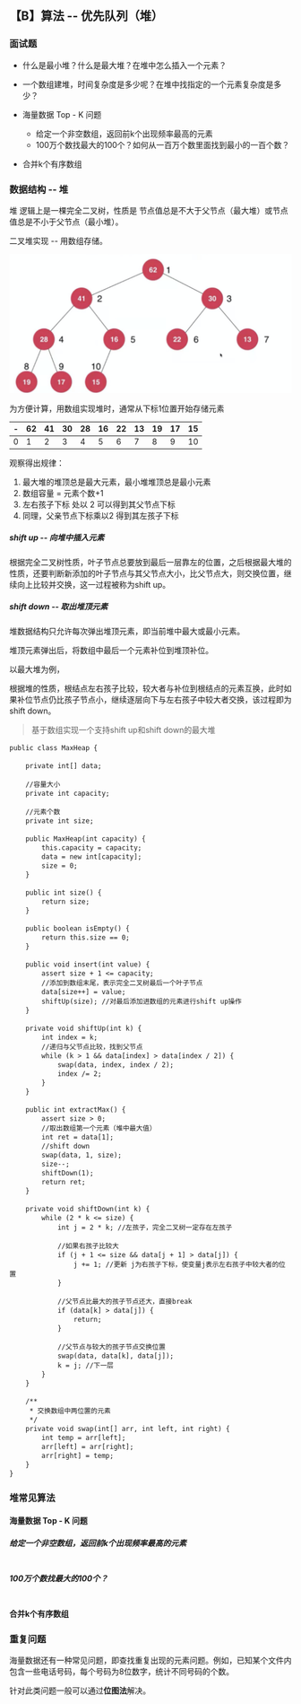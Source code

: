 ## 【B】算法 -- 优先队列（堆）





### 面试题
- 什么是最小堆？什么是最大堆？在堆中怎么插入一个元素？

- 一个数组建堆，时间复杂度是多少呢？在堆中找指定的一个元素复杂度是多少？

- 海量数据 Top - K 问题

  - 给定一个非空数组，返回前k个出现频率最高的元素
  - 100万个数找最大的100个？如何从一百万个数里面找到最小的一百个数？

- 合并k个有序数组

  



### 数据结构 -- 堆

堆 逻辑上是一棵完全二叉树，性质是 节点值总是不大于父节点（最大堆）或节点值总是不小于父节点（最小堆）。



二叉堆实现 -- 用数组存储。

![image-20210228225551832](./images/image-20210228225551832.png)



为方便计算，用数组实现堆时，通常从下标1位置开始存储元素

| -    | 62   | 41   | 30   | 28   | 16   | 22   | 13   | 19   | 17   | 15   |
| ---- | ---- | ---- | ---- | ---- | ---- | ---- | ---- | ---- | ---- | ---- |
| 0    | 1    | 2    | 3    | 4    | 5    | 6    | 7    | 8    | 9    | 10   |

观察得出规律：

1. 最大堆的堆顶总是最大元素，最小堆堆顶总是最小元素
2. 数组容量 = 元素个数+1 
3. 左右孩子下标 处以 2 可以得到其父节点下标
4. 同理，父亲节点下标乘以2 得到其左孩子下标





##### **shift up** -- 向堆中插入元素 

根据完全二叉树性质，叶子节点总要放到最后一层靠左的位置，之后根据最大堆的性质，还要判断新添加的叶子节点与其父节点大小，比父节点大，则交换位置，继续向上比较并交换，这一过程被称为shift up。



##### shift down -- 取出堆顶元素 

堆数据结构只允许每次弹出堆顶元素，即当前堆中最大或最小元素。

堆顶元素弹出后，将数组中最后一个元素补位到堆顶补位。

以最大堆为例，

根据堆的性质，根结点左右孩子比较，较大者与补位到根结点的元素互换，此时如果补位节点仍比孩子节点小，继续逐层向下与左右孩子中较大者交换，该过程即为shift down。



> 基于数组实现一个支持shift up和shift down的最大堆

```
public class MaxHeap {

    private int[] data;

    //容量大小
    private int capacity;

    //元素个数
    private int size;

    public MaxHeap(int capacity) {
        this.capacity = capacity;
        data = new int[capacity];
        size = 0;
    }

    public int size() {
        return size;
    }

    public boolean isEmpty() {
        return this.size == 0;
    }

    public void insert(int value) {
        assert size + 1 <= capacity;
        //添加到数组末尾，表示完全二叉树最后一个叶子节点
        data[size++] = value;
        shiftUp(size); //对最后添加进数组的元素进行shift up操作
    }

    private void shiftUp(int k) {
        int index = k;
        //递归与父节点比较，找到父节点
        while (k > 1 && data[index] > data[index / 2]) {
            swap(data, index, index / 2);
            index /= 2;
        }
    }

    public int extractMax() {
        assert size > 0;
        //取出数组第一个元素（堆中最大值）
        int ret = data[1];
        //shift down
        swap(data, 1, size);
        size--;
        shiftDown(1);
        return ret;
    }

    private void shiftDown(int k) {
        while (2 * k <= size) {
            int j = 2 * k; //左孩子，完全二叉树一定存在左孩子

            //如果右孩子比较大
            if (j + 1 <= size && data[j + 1] > data[j]) {
                j += 1; //更新 j为右孩子下标，使变量j表示左右孩子中较大者的位置
            }

            //父节点比最大的孩子节点还大，直接break
            if (data[k] > data[j]) {
                return;
            }

            //父节点与较大的孩子节点交换位置
            swap(data, data[k], data[j]);
            k = j; //下一层
        }
    }

    /**
     * 交换数组中两位置的元素
     */
    private void swap(int[] arr, int left, int right) {
        int temp = arr[left];
        arr[left] = arr[right];
        arr[right] = temp;
    }
}
```





### 堆常见算法

#### 海量数据 Top - K 问题

##### 给定一个非空数组，返回前k个出现频率最高的元素

```

```



##### 100万个数找最大的100个？

```

```





#### 合并k个有序数组





### 重复问题

海量数据还有一种常见问题，即查找重复出现的元素问题。例如，已知某个文件内包含一些电话号码，每个号码为8位数字，统计不同号码的个数。

针对此类问题一般可以通过**位图法**解决。

































